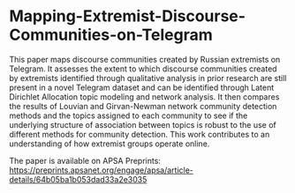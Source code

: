 # Mapping-Extremist-Discourse-Communities-on-Telegram

This paper maps discourse communities created by Russian extremists on Telegram. It assesses the extent to which discourse communities created by extremists identified through qualitative analysis in prior research are still present in a novel Telegram dataset and can be identified through Latent Dirichlet Allocation topic modeling and network analysis. It then compares the results of Louvian and Girvan-Newman network community detection methods and the topics assigned to each community to see if the underlying structure of association between topics is robust to the use of different methods for community detection. This work contributes to an understanding of how extremist groups operate online.

The paper is available on APSA Preprints: https://preprints.apsanet.org/engage/apsa/article-details/64b05ba1b053dad33a2e3035
